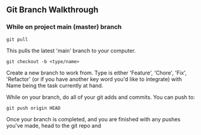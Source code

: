 ## Git Branch Walkthrough
### While on project main (master) branch

`git pull`

This pulls the latest 'main' branch to your computer.

`git checkout -b <type/name>`

Create a new branch to work from. Type is either 'Feature', 'Chore', 'Fix', 'Refactor' (or if you have another key word you'd like to integrate) with Name being the task currently at hand.

While on your branch, do all of your git adds and commits. You can push to:

`git push origin HEAD`

Once your branch is completed, and you are finished with any pushes you've made, head to the git repo and 


<!-- /* eslint-disable camelcase */
// to create new migration: `npm run migrate create <name of new migration>
<!-- // https://salsita.github.io/node-pg-migrate/#/ -->